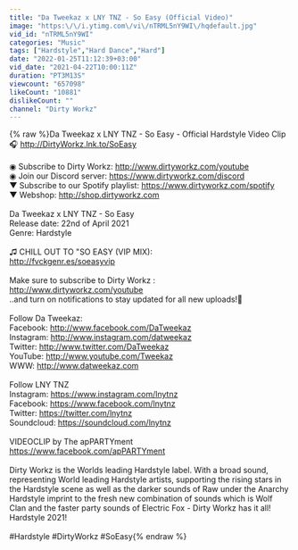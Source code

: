 ```yaml
---
title: "Da Tweekaz x LNY TNZ - So Easy (Official Video)"
image: "https:\/\/i.ytimg.com\/vi\/nTRML5nY9WI\/hqdefault.jpg"
vid_id: "nTRML5nY9WI"
categories: "Music"
tags: ["Hardstyle","Hard Dance","Hard"]
date: "2022-01-25T11:12:39+03:00"
vid_date: "2021-04-22T10:00:11Z"
duration: "PT3M13S"
viewcount: "657098"
likeCount: "10881"
dislikeCount: ""
channel: "Dirty Workz"
---
```

{% raw %}Da Tweekaz x LNY TNZ - So Easy - Official Hardstyle Video Clip<br />🎧 <a rel="nofollow" target="blank" href="http://DirtyWorkz.lnk.to/SoEasy">http://DirtyWorkz.lnk.to/SoEasy</a><br /><br />◉ Subscribe to Dirty Workz: <a rel="nofollow" target="blank" href="http://www.dirtyworkz.com/youtube">http://www.dirtyworkz.com/youtube</a><br />◉ Join our Discord server: <a rel="nofollow" target="blank" href="https://www.dirtyworkz.com/discord">https://www.dirtyworkz.com/discord</a><br />▼ Subscribe to our Spotify playlist: <a rel="nofollow" target="blank" href="https://www.dirtyworkz.com/spotify">https://www.dirtyworkz.com/spotify</a><br />▼ Webshop: <a rel="nofollow" target="blank" href="http://shop.dirtyworkz.com">http://shop.dirtyworkz.com</a><br /><br />Da Tweekaz x LNY TNZ - So Easy<br />Release date: 22nd of April 2021<br />Genre: Hardstyle<br /><br />♫ CHILL OUT TO &quot;SO EASY (VIP MIX):<br /><a rel="nofollow" target="blank" href="http://fvckgenr.es/soeasyvip">http://fvckgenr.es/soeasyvip</a><br /><br />Make sure to subscribe to Dirty Workz : <a rel="nofollow" target="blank" href="http://www.dirtyworkz.com/youtube">http://www.dirtyworkz.com/youtube</a> <br />..and turn on notifications to stay updated for all new uploads!🔔<br /><br />Follow Da Tweekaz:<br />Facebook: <a rel="nofollow" target="blank" href="http://www.facebook.com/DaTweekaz">http://www.facebook.com/DaTweekaz</a><br />Instagram: <a rel="nofollow" target="blank" href="http://www.instagram.com/datweekaz">http://www.instagram.com/datweekaz</a><br />Twitter: <a rel="nofollow" target="blank" href="http://www.twitter.com/DaTweekaz">http://www.twitter.com/DaTweekaz</a><br />YouTube: <a rel="nofollow" target="blank" href="http://www.youtube.com/Tweekaz">http://www.youtube.com/Tweekaz</a><br />WWW: <a rel="nofollow" target="blank" href="http://www.datweekaz.com">http://www.datweekaz.com</a><br /><br />Follow LNY TNZ<br />Instagram: <a rel="nofollow" target="blank" href="https://www.instagram.com/lnytnz​​">https://www.instagram.com/lnytnz​​</a><br />Facebook: <a rel="nofollow" target="blank" href="https://www.facebook.com/lnytnz​​">https://www.facebook.com/lnytnz​​</a><br />Twitter: <a rel="nofollow" target="blank" href="https://twitter.com/lnytnz​​">https://twitter.com/lnytnz​​</a><br />Soundcloud: <a rel="nofollow" target="blank" href="https://soundcloud.com/lnytnz​">https://soundcloud.com/lnytnz​</a><br /><br />VIDEOCLIP by The apPARTYment<br /><a rel="nofollow" target="blank" href="https://www.facebook.com/apPARTYment">https://www.facebook.com/apPARTYment</a><br /><br />Dirty Workz is the Worlds leading Hardstyle label. With a broad sound, representing World leading Hardstyle artists, supporting the rising stars in the Hardstyle scene as well as the darker sounds of Raw under the Anarchy Hardstyle imprint to the fresh new combination of sounds which is Wolf Clan and the faster party sounds of Electric Fox - Dirty Workz has it all!<br />Hardstyle 2021!<br /><br />#Hardstyle #DirtyWorkz #SoEasy{% endraw %}
